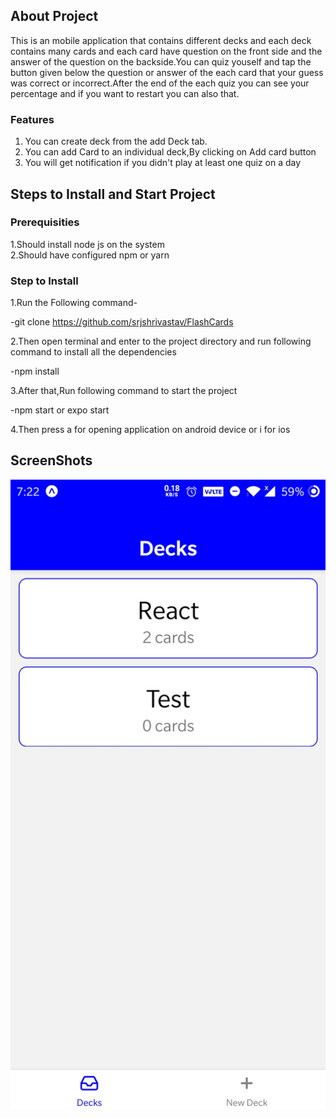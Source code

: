 ## About Project

This is an mobile application that contains different decks and each deck contains many cards and each card have question on the front side and the answer of the question on the backside.You can quiz youself and tap the button given below the question or answer of the each card that your guess was correct or incorrect.After the end of the each quiz you can see your percentage and if you want to restart you can also that.

### Features

1. You can create deck from the add Deck tab.<br />
2. You can add Card to an individual deck,By clicking on Add card button<br />
3. You will get notification if you didn't play at least one quiz on a day

## Steps to Install and Start Project

### Prerequisities

1.Should install node js on the system<br/>
2.Should have configured npm or yarn

### Step to Install

1.Run the Following command-

-git clone https://github.com/srjshrivastav/FlashCards

2.Then open terminal and enter to the project directory and run following command to install all the dependencies

-npm install

3.After that,Run following command to start the project

-npm start or expo start

4.Then press a for opening application on android device or i for ios

## ScreenShots

![Decks Window](https://github.com/srjshrivastav/FlashCards/blob/master/ScreenShots/Decks.jpg)
